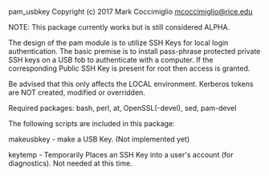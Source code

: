 
pam_usbkey Copyright (c) 2017 Mark Coccimiglio
mcoccimiglio@rice.edu

NOTE: This package currently works but is still considered ALPHA.

The design of the pam module is to utilize SSH Keys for local login
authentication.  The basic premise is to install pass-phrase protected
private SSH keys on a USB fob to authenticate with a computer.  If the
corresponding Public SSH Key is present for root then access is granted.

Be advised that this only affects the LOCAL environment.  Kerberos tokens are NOT created, modified or overridden.

Required packages:
bash, perl, at, OpenSSL(-devel), sed, pam-devel

The following scripts are included in this package:

makeusbkey - make a USB Key. (Not implemented yet)

keytemp - Temporarily Places an SSH Key into a user's account (for diagnostics).  Not needed at this time.
